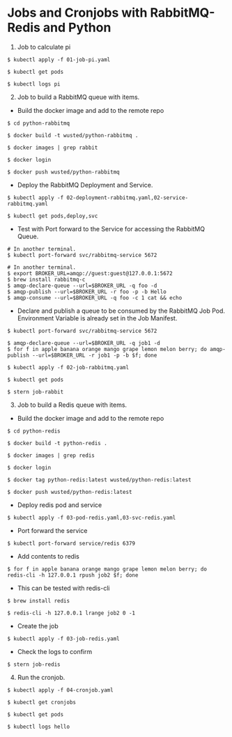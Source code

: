 # Jobs and Cronjobs with RabbitMQ-Redis and Python

1. Job to calculate pi

```
$ kubectl apply -f 01-job-pi.yaml

$ kubectl get pods

$ kubectl logs pi
```

2. Job to build a RabbitMQ queue with items.
    
- Build the docker image and add to the remote repo
```
$ cd python-rabbitmq

$ docker build -t wusted/python-rabbitmq .

$ docker images | grep rabbit

$ docker login

$ docker push wusted/python-rabbitmq
```

- Deploy the RabbitMQ Deployment and Service.
```
$ kubectl apply -f 02-deployment-rabbitmq.yaml,02-service-rabbitmq.yaml

$ kubectl get pods,deploy,svc
```

- Test with Port forward to the Service for accessing the RabbitMQ Queue.
```
# In another terminal.
$ kubectl port-forward svc/rabbitmq-service 5672

# In another terminal.
$ export BROKER_URL=amqp://guest:guest@127.0.0.1:5672
$ brew install rabbitmq-c
$ amqp-declare-queue --url=$BROKER_URL -q foo -d
$ amqp-publish --url=$BROKER_URL -r foo -p -b Hello
$ amqp-consume --url=$BROKER_URL -q foo -c 1 cat && echo
```

- Declare and publish a queue to be consumed by the RabbitMQ Job Pod.  
Environment Variable is already set in the Job Manifest.
```
$ kubectl port-forward svc/rabbitmq-service 5672

$ amqp-declare-queue --url=$BROKER_URL -q job1 -d
$ for f in apple banana orange mango grape lemon melon berry; do amqp-publish --url=$BROKER_URL -r job1 -p -b $f; done

$ kubectl apply -f 02-job-rabbitmq.yaml

$ kubectl get pods

$ stern job-rabbit
```

3. Job to build a Redis queue with items.

- Build the docker image and add to the remote repo
```
$ cd python-redis

$ docker build -t python-redis .

$ docker images | grep redis

$ docker login

$ docker tag python-redis:latest wusted/python-redis:latest

$ docker push wusted/python-redis:latest
```

- Deploy redis pod and service
```
$ kubectl apply -f 03-pod-redis.yaml,03-svc-redis.yaml
```
- Port forward the service
```
$ kubectl port-forward service/redis 6379
```

- Add contents to redis
```
$ for f in apple banana orange mango grape lemon melon berry; do redis-cli -h 127.0.0.1 rpush job2 $f; done
```

- This can be tested with redis-cli
```
$ brew install redis

$ redis-cli -h 127.0.0.1 lrange job2 0 -1
```

- Create the job
```
$ kubectl apply -f 03-job-redis.yaml
```

- Check the logs to confirm
```
$ stern job-redis
```

4. Run the cronjob.
```
$ kubectl apply -f 04-cronjob.yaml

$ kubectl get cronjobs

$ kubectl get pods

$ kubectl logs hello
```